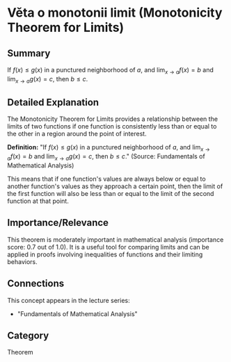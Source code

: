 # Věta o monotonii limit (Monotonicity Theorem for Limits)

## Summary
If $f(x) \le g(x)$ in a punctured neighborhood of $a$, and $\lim_{x \to a} f(x) = b$ and $\lim_{x \to a} g(x) = c$, then $b \le c$.

## Detailed Explanation
The Monotonicity Theorem for Limits provides a relationship between the limits of two functions if one function is consistently less than or equal to the other in a region around the point of interest.

**Definition:**
"If $f(x) \le g(x)$ in a punctured neighborhood of $a$, and $\lim_{x \to a} f(x) = b$ and $\lim_{x \to a} g(x) = c$, then $b \le c$." (Source: Fundamentals of Mathematical Analysis)

This means that if one function's values are always below or equal to another function's values as they approach a certain point, then the limit of the first function will also be less than or equal to the limit of the second function at that point.

## Importance/Relevance
This theorem is moderately important in mathematical analysis (importance score: 0.7 out of 1.0). It is a useful tool for comparing limits and can be applied in proofs involving inequalities of functions and their limiting behaviors.

## Connections
This concept appears in the lecture series:
*   "Fundamentals of Mathematical Analysis"

## Category
Theorem